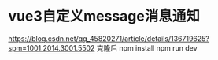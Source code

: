 # vue3自定义message消息通知
https://blog.csdn.net/qq_45820271/article/details/136719625?spm=1001.2014.3001.5502
克隆后
npm install
npm run dev
